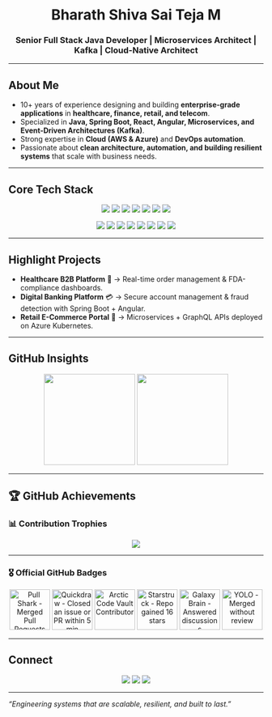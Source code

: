 <h1 align="center"> Bharath Shiva Sai Teja M </h1>  
<h3 align="center">Senior Full Stack Java Developer | Microservices Architect | Kafka | Cloud-Native Architect</h3>  

---

##  About Me  

- 10+ years of experience designing and building **enterprise-grade applications** in **healthcare, finance, retail, and telecom**.  
- Specialized in **Java, Spring Boot, React, Angular, Microservices, and Event-Driven Architectures (Kafka)**.  
- Strong expertise in **Cloud (AWS & Azure)** and **DevOps automation**.  
- Passionate about **clean architecture, automation, and building resilient systems** that scale with business needs.  

---

##  Core Tech Stack  

<p align="center">
  <img src="https://img.shields.io/badge/Java-ED8B00?logo=openjdk&logoColor=white&style=flat"/> 
  <img src="https://img.shields.io/badge/Spring_Boot-6DB33F?logo=springboot&logoColor=white&style=flat"/> 
  <img src="https://img.shields.io/badge/React-20232A?logo=react&logoColor=61DAFB&style=flat"/> 
  <img src="https://img.shields.io/badge/Angular-DD0031?logo=angular&logoColor=white&style=flat"/> 
  <img src="https://img.shields.io/badge/PostgreSQL-316192?logo=postgresql&logoColor=white&style=flat"/> 
  <img src="https://img.shields.io/badge/MongoDB-47A248?logo=mongodb&logoColor=white&style=flat"/> 
  <img src="https://img.shields.io/badge/Kafka-231F20?logo=apachekafka&logoColor=white&style=flat"/> 
</p>  

<p align="center">
  <img src="https://img.shields.io/badge/AWS-232F3E?logo=amazonaws&logoColor=white&style=flat"/> 
  <img src="https://img.shields.io/badge/Azure-0078D4?logo=microsoftazure&logoColor=white&style=flat"/> 
  <img src="https://img.shields.io/badge/Docker-2496ED?logo=docker&logoColor=white&style=flat"/> 
  <img src="https://img.shields.io/badge/Kubernetes-326CE5?logo=kubernetes&logoColor=white&style=flat"/> 
  <img src="https://img.shields.io/badge/Jenkins-D24939?logo=jenkins&logoColor=white&style=flat"/> 
  <img src="https://img.shields.io/badge/Terraform-623CE4?logo=terraform&logoColor=white&style=flat"/> 
  <img src="https://img.shields.io/badge/Ansible-EE0000?logo=ansible&logoColor=white&style=flat"/> 
  <img src="https://img.shields.io/badge/GitHub_Actions-2088FF?logo=githubactions&logoColor=white&style=flat"/> 
</p>  

---

##  Highlight Projects  

- **Healthcare B2B Platform** 🏥 → Real-time order management & FDA-compliance dashboards.  
- **Digital Banking Platform** 💳 → Secure account management & fraud detection with Spring Boot + Angular.  
- **Retail E-Commerce Portal** 🛒 → Microservices + GraphQL APIs deployed on Azure Kubernetes.  

---

##  GitHub Insights  

<p align="center">
  <img src="https://github-readme-stats.vercel.app/api?username=steja578&show_icons=true&theme=tokyonight&hide_border=true" height="180"/> 
  <img src="https://github-readme-stats.vercel.app/api/top-langs/?username=steja578&layout=compact&theme=tokyonight&hide_border=true" height="180"/>
</p>  

---

## 🏆 GitHub Achievements  

### 📊 Contribution Trophies  
<p align="center">
  <img src="https://github-profile-trophy.vercel.app/?username=steja578&theme=gruvbox&no-frame=true&margin-w=15&row=1&column=6"/>  
</p>  

---

### 🎖️ Official GitHub Badges  
<p align="center">
  <img src="https://github.githubassets.com/images/modules/profile/achievements/pull-shark-default.png" width="80" title="Pull Shark - Merged Pull Requests"/> 
  <img src="https://github.githubassets.com/images/modules/profile/achievements/quickdraw-default.png" width="80" title="Quickdraw - Closed an issue or PR within 5 min"/>  
  <img src="https://github.githubassets.com/images/modules/profile/achievements/arctic-code-vault-contributor-default.png" width="80" title="Arctic Code Vault Contributor"/> 
  <img src="https://github.githubassets.com/images/modules/profile/achievements/starstruck-default.png" width="80" title="Starstruck - Repo gained 16 stars"/>  
  <img src="https://github.githubassets.com/images/modules/profile/achievements/galaxy-brain-default.png" width="80" title="Galaxy Brain - Answered discussions"/>  
  <img src="https://github.githubassets.com/images/modules/profile/achievements/yolo-default.png" width="80" title="YOLO - Merged without review"/>  
</p>


---

##  Connect  

<p align="center">
  <a href="https://github.com/steja578"><img src="https://img.shields.io/badge/GitHub-181717?logo=github&logoColor=white&style=flat"/></a>
  <a href="https://linkedin.com/in/yourlinkedin"><img src="https://img.shields.io/badge/LinkedIn-0A66C2?logo=linkedin&logoColor=white&style=flat"/></a>
  <a href="mailto:bharathshivasaiteja@gmail.com"><img src="https://img.shields.io/badge/Email-D14836?logo=gmail&logoColor=white&style=flat"/></a>
</p>  

---

 *“Engineering systems that are scalable, resilient, and built to last.”*  
